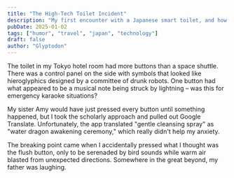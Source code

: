 ```yaml
---
title: "The High-Tech Toilet Incident"
description: "My first encounter with a Japanese smart toilet, and how I accidentally became a viral sensation"
pubDate: 2025-01-02
tags: ["humor", "travel", "japan", "technology"]
draft: false
author: "Glyptodon"
---
```


The toilet in my Tokyo hotel room had more buttons than a space shuttle. There was a control panel on the side with symbols that looked like hieroglyphics designed by a committee of drunk robots. One button had what appeared to be a musical note being struck by lightning – was this for emergency karaoke situations?

My sister Amy would have just pressed every button until something happened, but I took the scholarly approach and pulled out Google Translate. Unfortunately, the app translated "gentle cleansing spray" as "water dragon awakening ceremony," which really didn't help my anxiety.

The breaking point came when I accidentally pressed what I thought was the flush button, only to be serenaded by bird sounds while warm air blasted from unexpected directions. Somewhere in the great beyond, my father was laughing.
